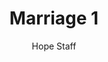 ---
image: /assets/img/kl/kl_marriage_1.png
title: Marriage 1
number: 1
categories:
  - Meditations
  - Moments
  - Marriage
author: Hope Staff
notes: Marriage 1
embed: >-
  EMBED_GOES_HERE
transcript: >-
  SOME LINES OF TEXT START HERE
---